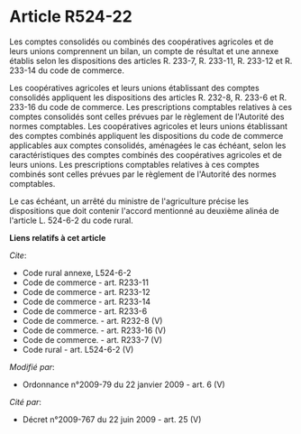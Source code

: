 # Article R524-22

Les comptes consolidés ou combinés des coopératives agricoles et de leurs unions comprennent un bilan, un compte de résultat
et une annexe établis selon les dispositions des articles R. 233-7, R. 233-11, R. 233-12 et R. 233-14 du code de commerce. 

Les coopératives agricoles et leurs unions établissant des comptes consolidés appliquent les dispositions des articles R.
232-8, R. 233-6 et R. 233-16 du code de commerce. Les prescriptions comptables relatives à ces comptes consolidés sont celles
prévues par le règlement de l'Autorité des normes comptables. Les coopératives agricoles et leurs unions établissant des
comptes combinés appliquent les dispositions du code de commerce applicables aux comptes consolidés, aménagées le cas
échéant, selon les caractéristiques des comptes combinés des coopératives agricoles et de leurs unions. Les prescriptions
comptables relatives à ces comptes combinés sont celles prévues par le règlement de l'Autorité des normes comptables. 

Le cas échéant, un arrêté du ministre de l'agriculture précise les dispositions que doit contenir l'accord mentionné au
deuxième alinéa de l'article L. 524-6-2 du code rural.

**Liens relatifs à cet article**

_Cite_:

  - Code rural annexe, L524-6-2
  - Code de commerce - art. R233-11
  - Code de commerce - art. R233-12
  - Code de commerce - art. R233-14
  - Code de commerce - art. R233-6
  - Code de commerce. - art. R232-8 (V)
  - Code de commerce. - art. R233-16 (V)
  - Code de commerce. - art. R233-7 (V)
  - Code rural - art. L524-6-2 (V)

_Modifié par_:

  - Ordonnance n°2009-79 du 22 janvier 2009 - art. 6 (V)

_Cité par_:

  - Décret n°2009-767 du 22 juin 2009 - art. 25 (V)
